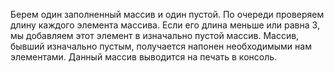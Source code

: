 Берем один заполненный массив и один пустой.
По очереди проверяем длину каждого элемента массива. Если его длина меньше или равна 3, мы добавляем этот элемент в изначально пустой массив.
Массив, бывший изначально пустым, получается напонен необходимыми нам элементами.
Данный массив выводится на печать в консоль.